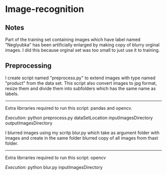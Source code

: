 # Image-recognition

## Notes

Part of the training set containing images which have label named "Neglyubka" has been artificially enlarged 
by making copy of blurry orginal images. I did this because orginal set was too small to just use it to training.

## Preprocessing

I create script named "preprocess.py" to extend images with type named "product" from the data set.
This script also convert images to jpg format, resize them and divide them into subfolders which has the same name as labels.

---

Extra librraries required to run this script: pandas and opencv.

*Execution:*
python preprocess.py dataSetLocation inputImagesDirectory outputImagesDirectory

I blurred images using my scritp blur.py which take as argument folder with images and create in the same folder blurred copy of all images from thast folder.

---
Extra librraries required to run this script: opencv

*Execution:*
python blur.py inputImagesDirectory